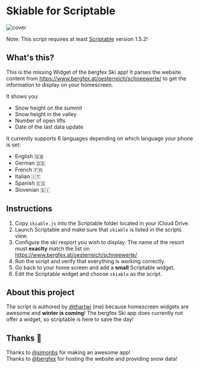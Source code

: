 # Skiable for Scriptable
![cover](https://github.com/p0fi/skiable-for-scriptable/blob/main/cover.png)

Note: This script requires at least [Scriptable](https://scriptable.app/) version 1.5.2!

## What's this?

This is the missing Widget of the bergfex Ski app! It parses the website content from https://www.bergfex.at/oesterreich/schneewerte/ to get the information to display on your homescreen. 

It shows you:
* Snow height on the summit
* Snow height in the valley
* Number of open lifts
* Date of the last data update

It currently supports 6 languages depending on which language your phone is set:
* English 🇬🇧
* German 🇩🇪
* French 🇫🇷
* Italian 🇮🇹
* Spanish 🇪🇸
* Slovenian 🇸🇮


## Instructions

1. Copy `skiable.js` into the Scriptable folder located in your iCloud Drive.
2. Launch Scriptable and make sure that `skiable` is listed in the scripts view.
3. Configure the ski resport you wish to display. The name of the resort must **exaclty** match the list on https://www.bergfex.at/oesterreich/schneewerte/
4. Run the script and verify that everything is working correctly.
5. Go back to your home screen and add a **small** Scriptable widget.
6. Edit the Scriptable widget and choose `skiable` as the script. 

## About this project

The script is authored by [@thartwi](https://twitter.com/thartwi) (me) because homescreen widgets are awesome and **winter is coming**! The bergfex Ski app does currently not offer a widget, so scriptable is here to save the day!

## Thanks 🙏

Thanks to [@simonbs](https://twitter.com/simonbs) for making an awesome app!\
Thanks to [@bergfex](https://twitter.com/bergfex) for hosting the website and providing snow data!
